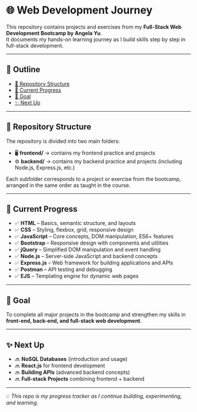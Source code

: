 # 🌐 Web Development Journey

This repository contains projects and exercises from my **Full-Stack Web Development Bootcamp by Angela Yu**.  
It documents my hands-on learning journey as I build skills step by step in full-stack development.  

---

## 📌 Outline
- [📂 Repository Structure](#-repository-structure)
- [🚀 Current Progress](#-current-progress)
- [🎯 Goal](#-goal)
- [✨ Next Up](#-next-up)

---

## 📂 Repository Structure

The repository is divided into two main folders:  

- 🖥️ **frontend/** → contains my frontend practice and projects  
- ⚙️ **backend/** → contains my backend practice and projects (including Node.js, Express.js, etc.)  

Each subfolder corresponds to a project or exercise from the bootcamp, arranged in the same order as taught in the course.  

---

## 🚀 Current Progress

- ✅ **HTML** – Basics, semantic structure, and layouts  
- ✅ **CSS** – Styling, flexbox, grid, responsive design  
- ✅ **JavaScript** – Core concepts, DOM manipulation, ES6+ features  
- ✅ **Bootstrap** – Responsive design with components and utilities  
- ✅ **jQuery** – Simplified DOM manipulation and event handling  
- ✅ **Node.js** – Server-side JavaScript and backend concepts  
- ✅ **Express.js** – Web framework for building applications and APIs  
- ✅ **Postman** – API testing and debugging  
- ✅ **EJS** – Templating engine for dynamic web pages  

---

## 🎯 Goal

To complete all major projects in the bootcamp and strengthen my skills in **front-end, back-end, and full-stack web development**.  

---

## ✨ Next Up

- 🔜 **NoSQL Databases** (introduction and usage)  
- 🔜 **React.js** for frontend development  
- 🔜 **Building APIs** (advanced backend concepts)  
- 🔜 **Full-stack Projects** combining frontend + backend  

---

💡 *This repo is my progress tracker as I continue building, experimenting, and learning.*  
